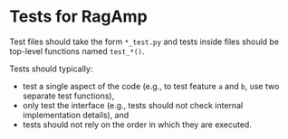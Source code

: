 # Tests for RagAmp

Test files should take the form `*_test.py` and tests inside files should be top-level functions named `test_*()`.

Tests should typically:
- test a single aspect of the code (e.g., to test feature `a` and `b`, use two separate test functions),
- only test the interface (e.g., tests should not check internal implementation details), and
- tests should not rely on the order in which they are executed.
